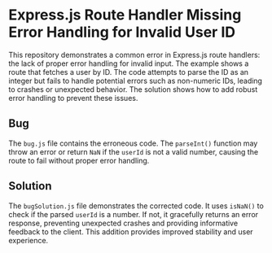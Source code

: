 # Express.js Route Handler Missing Error Handling for Invalid User ID

This repository demonstrates a common error in Express.js route handlers: the lack of proper error handling for invalid input.  The example shows a route that fetches a user by ID.  The code attempts to parse the ID as an integer but fails to handle potential errors such as non-numeric IDs, leading to crashes or unexpected behavior.  The solution shows how to add robust error handling to prevent these issues.

## Bug
The `bug.js` file contains the erroneous code.  The `parseInt()` function may throw an error or return `NaN` if the `userId` is not a valid number, causing the route to fail without proper error handling.

## Solution
The `bugSolution.js` file demonstrates the corrected code.  It uses `isNaN()` to check if the parsed `userId` is a number. If not, it gracefully returns an error response, preventing unexpected crashes and providing informative feedback to the client.  This addition provides improved stability and user experience.
